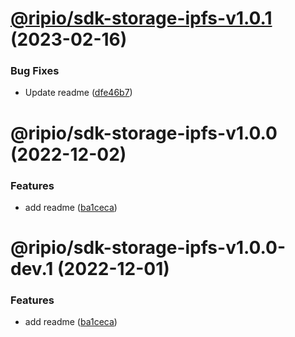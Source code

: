 # [@ripio/sdk-storage-ipfs-v1.0.1](https://github.com/ripio/sdkjs/compare/@ripio/sdk-storage-ipfs-v1.0.0...@ripio/sdk-storage-ipfs-v1.0.1) (2023-02-16)


### Bug Fixes

* Update readme ([dfe46b7](https://github.com/ripio/sdkjs/commit/dfe46b7eb9a9412f5fb0043732cad7f193110d71))

# @ripio/sdk-storage-ipfs-v1.0.0 (2022-12-02)


### Features

* add readme ([ba1ceca](https://github.com/ripio/sdkjs/commit/ba1ceca88498d12c51eafc5051b087d20f28623a))

# @ripio/sdk-storage-ipfs-v1.0.0-dev.1 (2022-12-01)


### Features

* add readme ([ba1ceca](https://github.com/ripio/sdkjs/commit/ba1ceca88498d12c51eafc5051b087d20f28623a))

